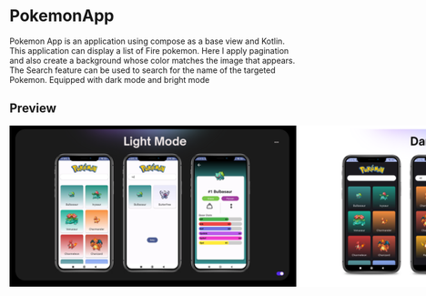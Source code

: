 # PokemonApp
Pokemon App is an application using compose as a base view and Kotlin. This application can display a list of Fire pokemon. Here I apply pagination and also create a background whose color matches the image that appears. The Search feature can be used to search for the name of the targeted Pokemon. Equipped with dark mode and bright mode

## Preview <a name="Preview"></a>
<div style="display:flex;">
     <img alt="Preview" title="Preview" width="" src="images/1.png" />
      <img alt="Preview" title="Preview" width="" src="images/2.png" />
</div>
